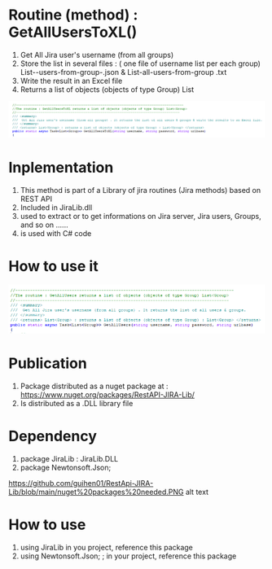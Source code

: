 
# Routine (method) : GetAllUsersToXL()

1. Get All Jira user's username (from all groups)
2. Store the list in several files : ( one file of username list per each group) List--users-from-group-.json & List-all-users-from-group .txt
3. Write the result in an Excel file
4. Returns a list of objects (objects of type Group) List

 ![alt text](https://github.com/guihen01/RestApi-JIRA-Lib/blob/main/GetAllUsersToXL/Capture-1.PNG "Logo Title Text 1")

# Inplementation

1. This method is part of a Library of jira routines (Jira methods) based on REST API
2. Included in JiraLib.dll
3. used to extract or to get informations on Jira server, Jira users, Groups, and so on ......
4. is used with C# code

# How to use it

![alt text](https://github.com/guihen01/RestApi-JIRA-Lib/blob/main/GetAllUsers/Capture-1.PNG "Logo Title Text 1")

# Publication

1. Package distributed as a nuget package at : https://www.nuget.org/packages/RestAPI-JIRA-Lib/
2. Is distributed as a .DLL library file

# Dependency

1. package JiraLib : JiraLib.DLL
2. package Newtonsoft.Json;

https://github.com/guihen01/RestApi-JIRA-Lib/blob/main/nuget%20packages%20needed.PNG alt text

# How to use

1. using JiraLib in you project, reference this package
2. using Newtonsoft.Json; ; in your project, reference this package
